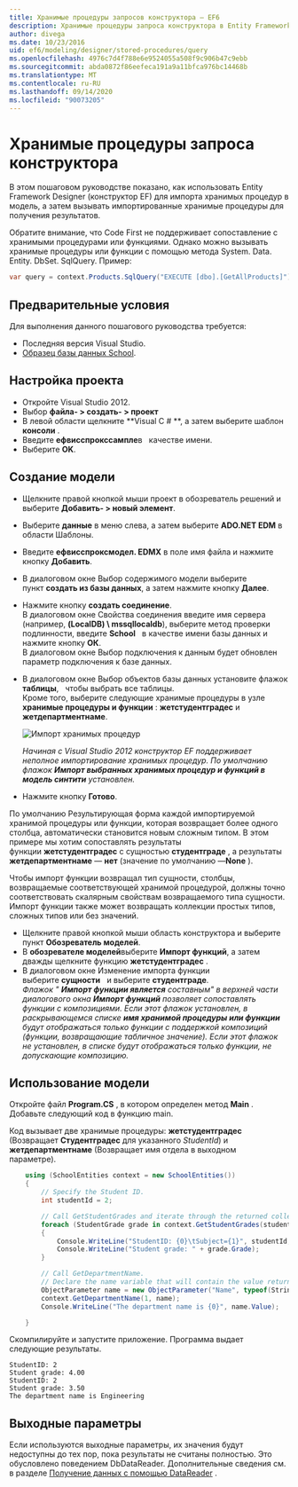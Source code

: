 ```yaml
---
title: Хранимые процедуры запросов конструктора — EF6
description: Хранимые процедуры запроса конструктора в Entity Framework 6
author: divega
ms.date: 10/23/2016
uid: ef6/modeling/designer/stored-procedures/query
ms.openlocfilehash: 4976c7d4f788e6e9524055a508f9c906b47c9ebb
ms.sourcegitcommit: abda0872f86eefeca191a9a11bfca976bc14468b
ms.translationtype: MT
ms.contentlocale: ru-RU
ms.lasthandoff: 09/14/2020
ms.locfileid: "90073205"
---
```

# <a name="designer-query-stored-procedures"></a>Хранимые процедуры запроса конструктора
В этом пошаговом руководстве показано, как использовать Entity Framework Designer (конструктор EF) для импорта хранимых процедур в модель, а затем вызывать импортированные хранимые процедуры для получения результатов. 

Обратите внимание, что Code First не поддерживает сопоставление с хранимыми процедурами или функциями. Однако можно вызывать хранимые процедуры или функции с помощью метода System. Data. Entity. DbSet. SqlQuery. Пример:
``` csharp
var query = context.Products.SqlQuery("EXECUTE [dbo].[GetAllProducts]")`;
```

## <a name="prerequisites"></a>Предварительные условия

Для выполнения данного пошагового руководства требуется:

- Последняя версия Visual Studio.
- [Образец базы данных School](xref:ef6/resources/school-database).

## <a name="set-up-the-project"></a>Настройка проекта

-   Откройте Visual Studio 2012.
-   Выбор **файла- &gt; создать- &gt; проект**
-   В левой области щелкните **Visual C \# **, а затем выберите шаблон **консоли** .
-   Введите **ефвисспрокссампле**в   качестве имени.
-   Выберите **OK**.

## <a name="create-a-model"></a>Создание модели

-   Щелкните правой кнопкой мыши проект в обозреватель решений и выберите **Добавить- &gt; новый элемент**.
-   Выберите **данные** в меню слева, а затем выберите **ADO.NET EDM** в области Шаблоны.
-   Введите **ефвисспроксмодел. EDMX** в поле имя файла и нажмите кнопку **Добавить**.
-   В диалоговом окне Выбор содержимого модели выберите пункт **создать из базы данных**, а затем нажмите кнопку **Далее**.
-   Нажмите кнопку **создать соединение**.  
    В диалоговом окне Свойства соединения введите имя сервера (например, **(LocalDB) \\ mssqllocaldb**), выберите метод проверки подлинности, введите **School**   в качестве имени базы данных и нажмите кнопку **ОК**.  
    В диалоговом окне Выбор подключения к данным будет обновлен параметр подключения к базе данных.
-   В диалоговом окне Выбор объектов базы данных установите флажок **таблицы**,   чтобы выбрать все таблицы.  
    Кроме того, выберите следующие хранимые процедуры в узле **хранимые процедуры и функции** : **жетстудентградес** и **жетдепартментнаме**. 

    ![Импорт хранимых процедур](~/ef6/media/import.jpg)

    *Начиная с Visual Studio 2012 конструктор EF поддерживает неполное импортирование хранимых процедур. По умолчанию флажок **Импорт выбранных хранимых процедур и функций в модель синтити** установлен.*
-   Нажмите кнопку **Готово**.

По умолчанию Результирующая форма каждой импортируемой хранимой процедуры или функции, которая возвращает более одного столбца, автоматически становится новым сложным типом. В этом примере мы хотим сопоставлять результаты функции **жетстудентградес** с сущностью **студентграде** , а результаты **жетдепартментнаме** — **нет** (значение по умолчанию —**None** ).

Чтобы импорт функции возвращал тип сущности, столбцы, возвращаемые соответствующей хранимой процедурой, должны точно соответствовать скалярным свойствам возвращаемого типа сущности. Импорт функции также может возвращать коллекции простых типов, сложных типов или без значений.

-   Щелкните правой кнопкой мыши область конструктора и выберите пункт **Обозреватель моделей**.
-   В **обозревателе моделей**выберите **Импорт функций**, а затем дважды щелкните функцию **жетстудентградес** .
-   В диалоговом окне Изменение импорта функции выберите **сущности**   и выберите **студентграде**.  
    *Флажок " **Импорт функции является** составным" в верхней части диалогового окна **Импорт функций** позволяет сопоставлять функции с композициями. Если этот флажок установлен, в раскрывающемся списке **имя хранимой процедуры или функции** будут отображаться только функции с поддержкой композиций (функции, возвращающие табличное значение). Если этот флажок не установлен, в списке будут отображаться только функции, не допускающие композицию.*

## <a name="use-the-model"></a>Использование модели

Откройте файл **Program.CS** , в котором определен метод **Main** . Добавьте следующий код в функцию main.

Код вызывает две хранимые процедуры: **жетстудентградес** (Возвращает **Студентградес** для указанного *StudentId*) и **жетдепартментнаме** (Возвращает имя отдела в выходном параметре).  

``` csharp
    using (SchoolEntities context = new SchoolEntities())
    {
        // Specify the Student ID.
        int studentId = 2;

        // Call GetStudentGrades and iterate through the returned collection.
        foreach (StudentGrade grade in context.GetStudentGrades(studentId))
        {
            Console.WriteLine("StudentID: {0}\tSubject={1}", studentId, grade.Subject);
            Console.WriteLine("Student grade: " + grade.Grade);
        }

        // Call GetDepartmentName.
        // Declare the name variable that will contain the value returned by the output parameter.
        ObjectParameter name = new ObjectParameter("Name", typeof(String));
        context.GetDepartmentName(1, name);
        Console.WriteLine("The department name is {0}", name.Value);

    }
```

Скомпилируйте и запустите приложение. Программа выдает следующие результаты.

```console
StudentID: 2
Student grade: 4.00
StudentID: 2
Student grade: 3.50
The department name is Engineering
```

<a name="output-parameters"></a>Выходные параметры
-----------------

Если используются выходные параметры, их значения будут недоступны до тех пор, пока результаты не считаны полностью. Это обусловлено поведением DbDataReader. Дополнительные сведения см. в разделе [Получение данных с помощью DataReader](https://go.microsoft.com/fwlink/?LinkID=398589) .
